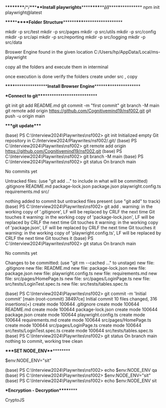 \***\*\*\*\*\*\*\***/\*/**\*\***\***\*\***Install playwrights******\*\*******\*\*\*\*******\*\*******/_/_/******\*\*\*\*******\*******\*\*\*\*******
npm init playwright@latest

******\*\*\*\*******\*******\*\*\*\*******Folder Structure**************\*\*\*\***************\*\*\***************\*\*\*\***************

mkdir -p src/test
mkdir -p src/pages
mkdir -p src/utils
mkdir -p src/config
mkdir -p src/api
mkdir -p src/reporting
mkdir -p src/logging
mkdir -p src/data

Broswer Engine found in the given location C:/Users/hp/AppData/Local/ms-playwright

copy all the folders and execute them in interminal

once execution is done verify the folders create under src , copy

********\*\*\*\*********\*\*\*********\*\*\*\*********Install Browser Engine**********\*\*\*\***********\***********\*\*\*\***********

******************\*******************Connect to git******************************\*\*\*******************************

git init
git add README.md
git commit -m "first commit"
git branch -M main
git remote add origin https://github.com/Cognitivemind19/nsf002.git
git push -u origin main

****************************\*\*\*****************************git update****************************\*\*\*****************************

(base) PS C:\Interview2024\Playwrites\nsf002> git init
Initialized empty Git repository in C:/Interview2024/Playwrites/nsf002/.git/
(base) PS C:\Interview2024\Playwrites\nsf002> git remote add origin https://github.com/Cognitivemind19/nsf002.git
(base) PS C:\Interview2024\Playwrites\nsf002> git branch -M main
(base) PS C:\Interview2024\Playwrites\nsf002> git status
On branch main

No commits yet

Untracked files:
(use "git add <file>..." to include in what will be committed)
.gitignore
README.md
package-lock.json
package.json
playwright.config.ts
requirements.md
src/

nothing added to commit but untracked files present (use "git add" to track)
(base) PS C:\Interview2024\Playwrites\nsf002> git add .
warning: in the working copy of '.gitignore', LF will be replaced by CRLF the next time Git touches it
warning: in the working copy of 'package-lock.json', LF will be replaced by CRLF the next time Git touches it
warning: in the working copy of 'package.json', LF will be replaced by CRLF the next time Git touches it
warning: in the working copy of 'playwright.config.ts', LF will be replaced by CRLF the next time Git touches it
(base) PS C:\Interview2024\Playwrites\nsf002> git status
On branch main

No commits yet

Changes to be committed:
(use "git rm --cached <file>..." to unstage)
new file: .gitignore
new file: README.md
new file: package-lock.json
new file: package.json
new file: playwright.config.ts
new file: requirements.md
new file: src/pages/HomePage.ts
new file: src/pages/LoginPage.ts
new file: src/tests/LoginTest.spec.ts
new file: src/tests/tables.spec.ts

(base) PS C:\Interview2024\Playwrites\nsf002> git commit -m 'Initial commit'
[main (root-commit) 38497ce] Initial commit
10 files changed, 316 insertions(+)
create mode 100644 .gitignore
create mode 100644 README.md
create mode 100644 package-lock.json
create mode 100644 package.json
create mode 100644 playwright.config.ts
create mode 100644 requirements.md
create mode 100644 src/pages/HomePage.ts
create mode 100644 src/pages/LoginPage.ts
create mode 100644 src/tests/LoginTest.spec.ts
create mode 100644 src/tests/tables.spec.ts
(base) PS C:\Interview2024\Playwrites\nsf002> git status
On branch main
nothing to commit, working tree clean

**************************\*\*\***************************SET NODE_ENV******************************\*\*******************************

$env:NODE_ENV="sit"

(base) PS C:\Interview2024\Playwrites\nsf002> echo $env:NODE_ENV
qa
(base) PS C:\Interview2024\Playwrites\nsf002> $env:NODE_ENV="sit"
(base) PS C:\Interview2024\Playwrites\nsf002> echo $env:NODE_ENV
sit

************************\*************************Encryption - Decryption**************************\*\*\*\***************************

CryptoJS
